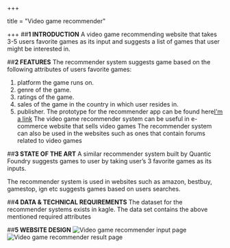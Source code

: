 +++

title = "Video game recommender"

+++
##**1 INTRODUCTION**
A video game recommending website that takes 3-5 users favorite games as its input and suggests a list of games that user might be interested in.


##**2 FEATURES**
The recommender system suggests game based on the following attributes of users favorite games:
  1. platform the game runs on.
  2. genre of the game.
  3. ratings of the game.
  4. sales of the game in the country in which user resides in.
  5. publisher.
The prototype for the recommender app can be found here[I'm a link](https://www.google.com)
The video game recommender system can be useful in e-commerce website that sells video games
The recommender system can also be used in the websites such as ones that contain forums related
to video games

##**3 STATE OF THE ART**
A similar recommender system built by Quantic Foundry suggests games to user by taking user’s 3
favorite games as its inputs.

The recommender system is used in websites such as amazon, bestbuy, gamestop, ign etc
suggests games based on users searches.

##**4 DATA & TECHNICAL REQUIREMENTS**
The dataset for the recommender systems exists in kagle. The data set contains the above mentioned
required attributes


##**5 WEBSITE DESIGN**
![Video game recommender input page](/img/recommender_input.png)
![Video game recommender result page](/img/recommender_result.png)




